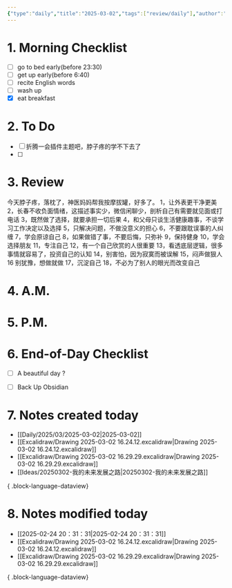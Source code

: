 ```yaml
---
{"type":"daily","title":"2025-03-02","tags":["review/daily"],"author":"codertoro","establish":"2025-03-02","location":"山西偏关","weather":"阴 1~10℃","dg-publish":true,"permalink":"/daily/2025/03/2025-03-02/","dgPassFrontmatter":true,"noteIcon":"","created":"2025-03-02T10:26:17.938+08:00","updated":"2025-03-03T22:17:59.779+08:00"}
---
```


# 1. Morning Checklist
- [ ] go to bed early(before 23:30)
- [ ] get up early(before 6:40)
- [ ] recite English words
- [ ] wash up
- [x] eat breakfast
# 2. To Do
- [ ]  折腾一会插件主题吧，脖子疼的学不下去了
- [ ] 

# 3. Review
今天脖子疼，落枕了，神医妈妈帮我按摩拔罐，好多了。
1，让外表更干净更美 
2，长春不收负面情绪，这描述事实少，微信闲聊少，剖析自己有需要就见面或打电话 
3，既然做了选择，就要承担一切后果 
4，和父母只谈生活健康趣事，不谈学习工作决定以及选择 
5，只解决问题，不做没意义的担心 
6，不要跟耽误事的人纠缠 
7，学会原谅自己 
8，如果做错了事，不要后悔，只弥补
9，保持健身 
10，学会选择朋友 
11，专注自己 
12，有一个自己欣赏的人很重要 
13，看透底层逻辑，很多事情就容易了，投资自己的认知 
14，别害怕，因为寂寞而被误解 
15，闷声做狠人 
16 别犹豫，想做就做 
17，沉淀自己 
18，不必为了别人的眼光而改变自己

# 4. A.M.
# 5. P.M.
# 6. End-of-Day Checklist
- [ ] A beautiful day ?
- [ ] Back Up Obsidian


# 7. Notes created today
- [[Daily/2025/03/2025-03-02\|2025-03-02]]
- [[Excalidraw/Drawing 2025-03-02 16.24.12.excalidraw\|Drawing 2025-03-02 16.24.12.excalidraw]]
- [[Excalidraw/Drawing 2025-03-02 16.29.29.excalidraw\|Drawing 2025-03-02 16.29.29.excalidraw]]
- [[Ideas/20250302-我的未来发展之路\|20250302-我的未来发展之路]]

{ .block-language-dataview}

# 8. Notes modified today
- [[2025-02-24 20：31：31\|2025-02-24 20：31：31]]
- [[Excalidraw/Drawing 2025-03-02 16.24.12.excalidraw\|Drawing 2025-03-02 16.24.12.excalidraw]]
- [[Excalidraw/Drawing 2025-03-02 16.29.29.excalidraw\|Drawing 2025-03-02 16.29.29.excalidraw]]

{ .block-language-dataview}
